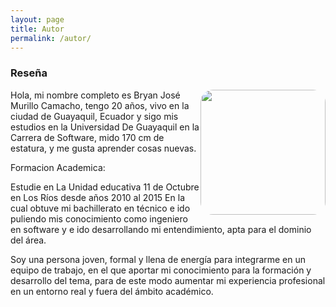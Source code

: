 ```yaml
---
layout: page
title: Autor
permalink: /autor/
---
```


### Reseña

<img style="border-radius: 20px;width: 200px;float: right;" alt="" src="https://avatars3.githubusercontent.com/u/57508925?s=400&amp;u=2cf623607f84b8d11b03f77140aee3db136731dc&amp;v=4">
Hola, mi nombre completo es Bryan José Murillo Camacho, tengo 20 años, vivo en la ciudad de Guayaquil, Ecuador y sigo mis estudios en la Universidad De Guayaquil en la Carrera de Software, mido 170 cm de estatura, y me gusta aprender cosas nuevas.

Formacion Academica:

Estudie en La Unidad educativa 11 de Octubre en Los Ríos desde años 2010 al 2015 En la cual obtuve mi bachillerato en técnico e ido puliendo mis conocimiento como ingeniero en software y e ido desarrollando mi entendimiento, apta para el dominio del área.

Soy una persona joven, formal y llena de energía para integrarme en un equipo de trabajo, en el que aportar mi conocimiento para la formación y desarrollo del tema, para de este modo aumentar mi experiencia profesional en un entorno real y fuera del ámbito académico.

